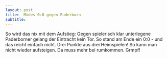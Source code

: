 ```yaml
---
layout: post
title:  Müdes 0:0 gegen Paderborn
subtitle:  
---
```


So wird das nix mit dem Aufstieg: Gegen spielerisch klar unterlegene Paderborner gelang der Eintracht kein Tor. So stand am Ende ein 0:0 - und das reicht einfach nicht. Drei Punkte aus drei Heimspielen! So kann man nicht wieder aufsteigen. Da muss mehr bei rumkommen. Grmpf!


